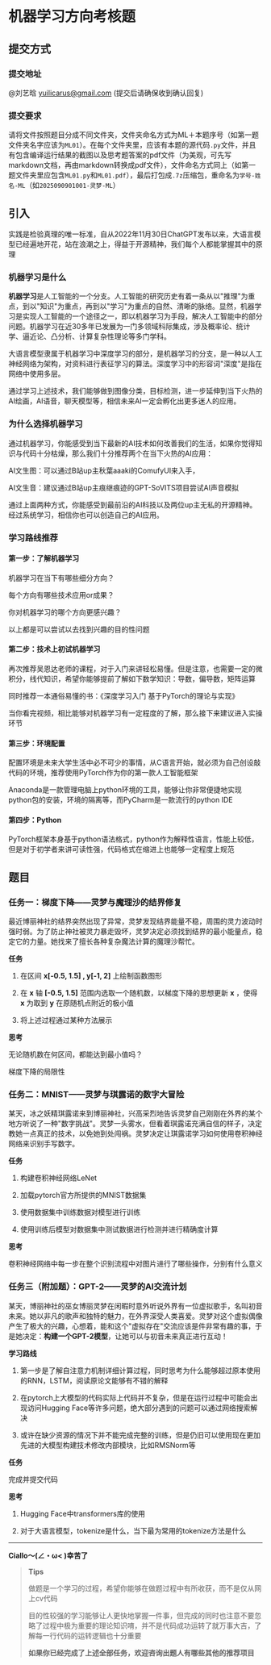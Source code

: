 # 机器学习方向考核题

## 提交方式

### 提交地址

@刘艺晗 yuilicarus@gmail.com (提交后请确保收到确认回复)

### 提交要求

请将文件按照题目分成不同文件夹，文件夹命名方式为ML＋本题序号（如第一题文件夹名字应该为`ML01`）。在每个文件夹里，应该有本题的源代码`.py`文件，并且有包含编译运行结果的截图以及思考题答案的pdf文件（为美观，可先写markdown文档，再由markdown转换成pdf文件），文件命名方式同上（如第一题文件夹里应包含`ML01.py`和`ML01.pdf`），最后打包成`.7z`压缩包，重命名为`学号-姓名-ML`（如`2025090901001-灵梦-ML`）

## 引入

实践是检验真理的唯一标准，自从2022年11月30日ChatGPT发布以来，大语言模型已经遍地开花，站在浪潮之上，得益于开源精神，我们每个人都能掌握其中的原理

### 机器学习是什么

**机器学习**是人工智能的一个分支。人工智能的研究历史有着一条从以"推理"为重点，到以"知识"为重点，再到以"学习"为重点的自然、清晰的脉络。显然，机器学习是实现人工智能的一个途径之一，即以机器学习为手段，解决人工智能中的部分问题。机器学习在近30多年已发展为一门多领域科际集成，涉及概率论、统计学、逼近论、凸分析、计算复杂性理论等多门学科。

大语言模型隶属于机器学习中深度学习的部分，是机器学习的分支，是一种以人工神经网络为架构，对资料进行表征学习的算法。深度学习中的形容词"深度"是指在网络中使用多层。

通过学习上述技术，我们能够做到图像分类，目标检测，进一步延伸到当下火热的AI绘画，AI语音，聊天模型等，相信未来AI一定会孵化出更多迷人的应用。

### 为什么选择机器学习

通过机器学习，你能感受到当下最新的AI技术如何改善我们的生活，如果你觉得知识与代码十分枯燥，那么我们十分推荐两个在当下火热的AI应用：

AI文生图：可以通过B站up主秋葉aaaki的ComufyUI来入手，

AI文生音：建议通过B站up主痕继痕迹的GPT-SoVITS项目尝试AI声音模拟

通过上面两种方式，你能感受到最前沿的AI科技以及两位up主无私的开源精神。经过系统学习，相信你也可以创造自己的AI应用。

### 学习路线推荐

#### 第一步：了解机器学习

机器学习在当下有哪些细分方向？

每个方向有哪些技术应用or成果？

你对机器学习的哪个方向更感兴趣？

以上都是可以尝试以去找到兴趣的目的性问题

#### 第二步：技术上初试机器学习

再次推荐吴恩达老师的课程，对于入门来讲轻松易懂。但是注意，也需要一定的微积分，线代知识，希望你能够提前了解如下数学知识：导数，偏导数，矩阵运算

同时推荐一本通俗易懂的书：《深度学习入门 基于PyTorch的理论与实现》

当你看完视频，相比能够对机器学习有一定程度的了解，那么接下来建议进入实操环节

#### 第三步：环境配置

配置环境是未来大学生活中必不可少的事情，从C语言开始，就必须为自己创设敲代码的环境，推荐使用PyTorch作为你的第一款人工智能框架

Anaconda是一款管理电脑上python环境的工具，能够让你非常便捷地实现python包的安装，环境的隔离等，而PyCharm是一款流行的python IDE

#### 第四步：Python

PyTorch框架本身基于python语法格式，python作为解释性语言，性能上较低，但是对于初学者来讲可读性强，代码格式在缩进上也能够一定程度上规范

## 题目

### 任务一：梯度下降——灵梦与魔理沙的结界修复

最近博丽神社的结界突然出现了异常，灵梦发现结界能量不稳，周围的灵力波动时强时弱。为了防止神社被灵力暴走毁坏，灵梦决定必须找到结界的最小能量点，稳定它的力量。她找来了擅长各种复杂魔法计算的魔理沙帮忙。

**任务**

1. 在区间 **x[-0.5, 1.5] , y[-1, 2]** 上绘制函数图形

2. 在 **x** 轴 **[-0.5, 1.5]** 范围内选取一个随机数，以梯度下降的思想更新 **x** ，使得 **x** 为取到 **y** 在原随机点附近的极小值

3. 将上述过程通过某种方法展示

**思考**

无论随机数在何区间，都能达到最小值吗？

梯度下降的局限性

### 任务二：MNIST——灵梦与琪露诺的数字大冒险

某天，冰之妖精琪露诺来到博丽神社，兴高采烈地告诉灵梦自己刚刚在外界的某个地方听说了一种"数字挑战"。灵梦一头雾水，但看着琪露诺充满自信的样子，决定教她一点真正的技术，以免她到处闯祸。灵梦决定让琪露诺学习如何使用卷积神经网络来识别手写数字。

**任务**

1. 构建卷积神经网络LeNet

2. 加载pytorch官方所提供的MNIST数据集

3. 使用数据集中训练数据对模型进行训练

4. 使用训练后模型对数据集中测试数据进行检测并进行精确度计算

**思考**

卷积神经网络中每一步在整个识别流程中对图片进行了哪些操作，分别有什么意义

### 任务三（附加题）：GPT-2——灵梦的AI交流计划

某天，博丽神社的巫女博丽灵梦在闲暇时意外听说外界有一位虚拟歌手，名叫初音未来。她以非凡的歌声和独特的魅力，在外界深受人类喜爱。灵梦对这个虚拟偶像产生了极大的兴趣，心想着，能和这个"虚拟存在"交流应该是件非常有趣的事，于是她决定：**构建一个GPT-2模型**，让她可以与初音未来真正进行互动！

**学习路线**

1. 第一步是了解自注意力机制详细计算过程，同时思考为什么能够超过原本使用的RNN，LSTM，阅读原论文能够有不错的解释

2. 在pytorch上大模型的代码实际上代码并不复杂，但是在运行过程中可能会出现访问Hugging Face等许多问题，绝大部分遇到的问题可以通过网络搜索解决

3. 或许在缺少资源的情况下并不能完成完整的训练，但是仍旧可以使用现在更加先进的大模型构建技术修改内部模块，比如RMSNorm等

**任务**

完成并提交代码

**思考**

1. Hugging Face中transformers库的使用

2. 对于大语言模型，tokenize是什么，当下最为常用的tokenize方法是什么

---

**Ciallo～(∠・ω< )幸苦了**

> **Tips**
> 
>做题是一个学习的过程，希望你能够在做题过程中有所收获，而不是仅从网上cv代码
>
>目的性较强的学习能够让人更快地掌握一件事，但完成的同时也注意不要忽略了过程中极为重要的理论知识唷，并不是代码成功运转了就万事大吉，了解每一行代码的运转逻辑也十分重要
>
>**如果你已经完成了上述全部任务，欢迎咨询出题人有哪些其他的推荐项目** 